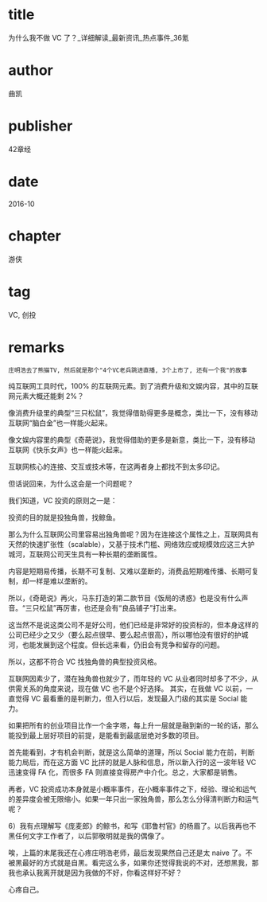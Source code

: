 # title
为什么我不做 VC 了？_详细解读_最新资讯_热点事件_36氪

# author
曲凯

# publisher
42章经

# date
2016-10

# chapter
游侠

# tag
VC, 创投

# remarks
`庄明浩去了熊猫TV, 然后就是那个"4个VC老兵跳进直播, 3个上市了, 还有一个我"的故事`

纯互联网工具时代，100% 的互联网元素。到了消费升级和文娱内容，其中的互联网元素大概还能剩 2%？

像消费升级里的典型“三只松鼠”，我觉得借助得更多是概念，类比一下，没有移动互联网“脑白金”也一样能火起来。

像文娱内容里的典型《奇葩说》，我觉得借助的更多是新意，类比一下，没有移动互联网《快乐女声》也一样能火起来。

互联网核心的连接、交互或技术等，在这两者身上都找不到太多印记。

但话说回来，为什么这会是一个问题呢？

我们知道，VC 投资的原则之一是：

投资的目的就是投独角兽，找鲸鱼。

那么为什么互联网公司里容易出独角兽呢？因为在连接这个属性之上，互联网具有天然的快速扩张性（scalable），又基于技术门槛、网络效应或规模效应这三大护城河，互联网公司天生具有一种长期的垄断属性。

内容是短期易传播，长期不可复制、又难以垄断的，消费品短期难传播、长期可复制，却一样是难以垄断的。

所以，《奇葩说》再火，马东打造的第二款节目《饭局的诱惑》也是没有什么声音。“三只松鼠”再厉害，也还是会有“良品铺子”打出来。

这当然不是说这类公司不是好公司，他们已经是非常好的投资标的，但本身这样的公司已经少之又少（要么起点很早、要么起点很高），所以哪怕没有很好的护城河，也能发展到这个程度。但长远来看，仍旧会有竞争和留存的问题。

所以，这都不符合 VC 找独角兽的典型投资风格。

互联网因素少了，潜在独角兽也就少了，而年轻的 VC 从业者同时却多了不少，从供需关系的角度来说，现在做 VC 也不是个好选择。
其实，在我做 VC 以前，一直觉得 VC 最看重的是判断力，但入行以后，发现最入门级的其实是 Social 能力。

如果把所有的创业项目比作一个金字塔，每上升一层就是融到新的一轮的话，那么能投到最上层好项目的前提，是能看到最底层绝对多数的项目。

首先能看到，才有机会判断，就是这么简单的道理，所以 Social 能力在前，判断能力局后，而在这方面 VC 比拼的就是人脉和信息，所以新入行的这一波年轻 VC 迅速变得 FA 化，而很多 FA 则直接变得房产中介化。总之，大家都是销售。

再者，VC 投资成功本身就是小概率事件，在小概率事件之下，经验、理论和运气的差异度会被无限缩小。如果一年只出一家独角兽，那么怎么分得清判断力和运气呢？

6）我有点理解写《庞麦郎》的鲸书，和写《耶鲁村官》的杨眉了。以后我再也不黑任何文字工作者了，以后郭敬明就是我的偶像了。

唉，上篇的末尾我还在心疼庄明浩老师，最后发现果然自己还是太 naive 了。不被黑最好的方式就是自黑。看完这么多，如果你还觉得我说的不对，还想黑我，那我也承认我离开就是因为我做的不好，你看这样好不好？

心疼自己。